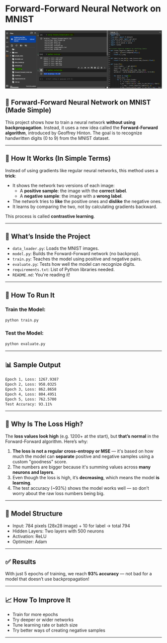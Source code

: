 # Forward-Forward Neural Network on MNIST

<p align="center">
  <img src="ff_diagram.png" width="600"/>
</p>


## 🧠 Forward-Forward Neural Network on MNIST (Made Simple)

This project shows how to train a neural network **without using backpropagation**. Instead, it uses a new idea called the **Forward-Forward algorithm**, introduced by Geoffrey Hinton. The goal is to recognize handwritten digits (0 to 9) from the MNIST dataset.

---

## 🔧 How It Works (In Simple Terms)

Instead of using gradients like regular neural networks, this method uses a **trick**:
- It shows the network two versions of each image:
  - A **positive sample**: the image with the **correct label**.
  - A **negative sample**: the image with a **wrong label**.
- The network tries to **like** the positive ones and **dislike** the negative ones.
- It learns by comparing the two, not by calculating gradients backward.

This process is called **contrastive learning**.

---

## 🧱 What’s Inside the Project

- `data_loader.py`: Loads the MNIST images.
- `model.py`: Builds the Forward-Forward network (no backprop).
- `train.py`: Teaches the model using positive and negative pairs.
- `evaluate.py`: Tests how well the model can recognize digits.
- `requirements.txt`: List of Python libraries needed.
- `README.md`: You're reading it!

---

## 🚀 How To Run It

### Train the Model:
```bash
python train.py
```

### Test the Model:
```bash
python evaluate.py
```

---

## 📊 Sample Output

```
Epoch 1, Loss: 1267.9387
Epoch 2, Loss: 958.0325
Epoch 3, Loss: 862.8658
Epoch 4, Loss: 804.4951
Epoch 5, Loss: 762.5700
Test Accuracy: 93.11%
```

---

## 🤔 Why Is The Loss High?

The **loss values look high** (e.g. 1200+ at the start), but **that’s normal** in the Forward-Forward algorithm. Here’s why:

1. **The loss is not a regular cross-entropy or MSE** — it's based on how much the model can **separate** positive and negative samples using a custom "goodness" score.
2. The numbers are bigger because it's summing values across **many neurons and layers**.
3. Even though the loss is high, it’s **decreasing**, which means the model **is learning**.
4. The test accuracy (~93%) shows the model works well — so don’t worry about the raw loss numbers being big.

---

## 🧠 Model Structure

- Input: 784 pixels (28x28 image) + 10 for label → total 794
- Hidden Layers: Two layers with 500 neurons
- Activation: ReLU
- Optimizer: Adam

---

## ✅ Results

With just 5 epochs of training, we reach **93% accuracy** — not bad for a model that doesn’t use backpropagation!

---

## 📈 How To Improve It

- Train for more epochs
- Try deeper or wider networks
- Tune learning rate or batch size
- Try better ways of creating negative samples

---
